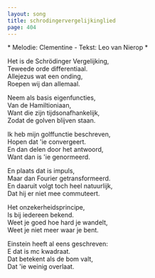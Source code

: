 ```yaml
---
layout: song
title: schrodingervergelijkinglied
page: 404
---
```


﻿* Melodie: Clementine - Tekst: Leo van Nierop *  

Het is de Schrödinger Vergelijking,  
Teweede orde differentiaal.  
Allejezus wat een onding,  
Roepen wij dan allemaal.  

Neem als basis eigenfuncties,  
Van de Hamiltioniaan,  
Want die zijn tijdsonafhankelijk,  
Zodat de golven blijven staan.  

Ik heb mijn golffunctie beschreven,  
Hopen dat 'ie convergeert.  
En dan delen door het antwoord,  
Want dan is 'ie genormeerd.  

En plaats dat is impuls,  
Maar dan Fourier getransformeerd.  
En daaruit volgt toch heel natuurlijk,  
Dat hij er niet mee commuteert.  

Het onzekerheidsprincipe,  
Is bij iedereen bekend.  
Weet je goed hoe hard je wandelt,  
Weet je niet meer waar je bent.  

Einstein heeft al eens geschreven:  
E dat is mc kwadraat.  
Dat betekent als de bom valt,  
Dat 'ie weinig overlaat.  
